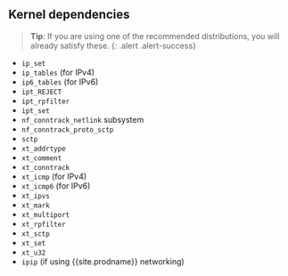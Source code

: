 ## Kernel dependencies

> **Tip**: If you are using one of the recommended distributions, you will already
> satisfy these. 
{: .alert .alert-success}

- `ip_set`
- `ip_tables` (for IPv4)
- `ip6_tables` (for IPv6)
- `ipt_REJECT`
- `ipt_rpfilter`
- `ipt_set`
- `nf_conntrack_netlink` subsystem
- `nf_conntrack_proto_sctp`
- `sctp`
- `xt_addrtype`
- `xt_comment`
- `xt_conntrack`
- `xt_icmp` (for IPv4)
- `xt_icmp6` (for IPv6)
- `xt_ipvs`
- `xt_mark`
- `xt_multiport`
- `xt_rpfilter`
- `xt_sctp`
- `xt_set`
- `xt_u32`
- `ipip` (if using {{site.prodname}} networking)